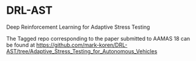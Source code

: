 # DRL-AST
Deep Reinforcement Learning for Adaptive Stress Testing

The Tagged repo corresponding to the paper submitted to AAMAS 18 can be found at https://github.com/mark-koren/DRL-AST/tree/Adaptive_Stress_Testing_for_Autonomous_Vehicles
